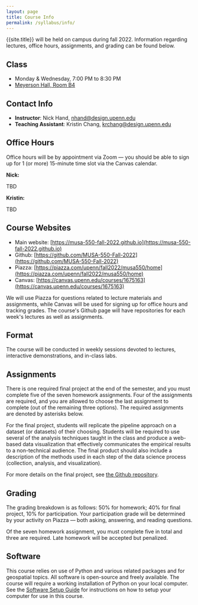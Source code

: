 ```yaml
---
layout: page
title: Course Info
permalink: /syllabus/info/
---
```


{{site.title}} will be held on campus during fall 2022. Information regarding
lectures, office hours, assignments, and grading can be found below.

## Class

- Monday & Wednesday, 7:00 PM to 8:30 PM
- [Meyerson Hall, Room B4](https://www.isc-cts.upenn.edu/finder/classroominfo.asp?id=MEYH-B4)

## Contact Info

- **Instructor**: Nick Hand, nhand@design.upenn.edu
- **Teaching Assistant**: Kristin Chang, krchang@design.upenn.edu 

## Office Hours

Office hours will be by appointment via Zoom — you should be able to
sign up for 1 (or more) 15-minute time slot via the Canvas calendar.

**Nick:**

TBD

**Kristin:**

TBD

## Course Websites

- Main website: [https://musa-550-fall-2022.github.io](https://musa-550-fall-2022.github.io)
- Github: [https://github.com/MUSA-550-Fall-2022](https://github.com/MUSA-550-Fall-2022)
- Piazza: [https://piazza.com/upenn/fall2022/musa550/home](https://piazza.com/upenn/fall2022/musa550/home)
- Canvas: [https://canvas.upenn.edu/courses/1675163](https://canvas.upenn.edu/courses/1675163)

We will use Piazza for questions related to lecture materials and assignments,
while Canvas will be used for signing up for office hours and tracking grades.
The course's Github page will have repositories for each week's
lectures as well as assignments.

## Format

The course will be conducted in weekly sessions devoted to lectures, interactive
demonstrations, and in-class labs.

## Assignments

There is one required final project at the end of the semester, and you must
complete five of the seven homework assignments. Four of the assignments are
required, and you are allowed to choose the last assignment to complete (out of
the remaining three options). The required assignments are denoted by asterisks
below.

For the final project, students will replicate the pipeline approach on a
dataset (or datasets) of their choosing. Students will be required to use
several of the analysis techniques taught in the class and produce a web-based
data visualization that effectively communicates the empirical results to a
non-technical audience. The final product should also include a description of
the methods used in each step of the data science process (collection, analysis,
and visualization).

For more details on the final project, see [the Github
repository](https://github.com/MUSA-550-Fall-2022/final-project).

## Grading

The grading breakdown is as follows: 50% for homework; 40% for final project,
10% for participation. Your participation grade will be determined
by your activity on Piazza — both asking, answering, and reading
questions.

Of the seven homework assignment, you must complete five in total and three are
required. Late homework will be accepted but penalized.

## Software

This course relies on use of Python and various related packages and for
geospatial topics. All software is open-source and freely available. The course
will require a working installation of Python on your local computer. See the
[Software Setup Guide](https://musa-550-fall-2022.github.io/resources/setup/) for
instructions on how to setup your computer for use in this course.